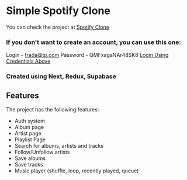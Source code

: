 # Simple Spotify Clone

You can check the project at [Spotify Clone ](http://spotify-clone-liard.vercel.app/)

### If you don't want to create an account, you can use this one:

Login - frada@tp.com
Password - QMFxagaNAr48SK8
[Login Using Credentials Above](https://spotify-clone-liard.vercel.app/auth/login?auto=true)

### Created using Next, Redux, Supabase

## Features

The project has the following features:

- Auth system
- Album page
- Artist page
- Playlist Page
- Search for albums, artists and tracks
- Follow/Unfollow artists
- Save albums
- Save tracks
- Music player (shuffle, loop, recently played, queue)
